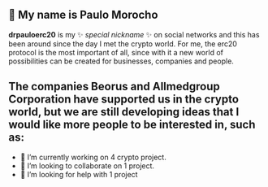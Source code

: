 ##  👋 My name is Paulo Morocho


**drpauloerc20** is my ✨ _special nickname_ ✨ on social networks and this has been around since the day I met the crypto world. For me, the erc20 protocol is the most important of all, since with it a new world of possibilities can be created for businesses, companies and people.

## The companies Beorus and Allmedgroup Corporation have supported us in the crypto world, but we are still developing ideas that I would like more people to be interested in, such as:

- 🔭 I’m currently working on 4 crypto project.
- 👯 I’m looking to collaborate on 1 project.
- 🤔 I’m looking for help with 1 project

